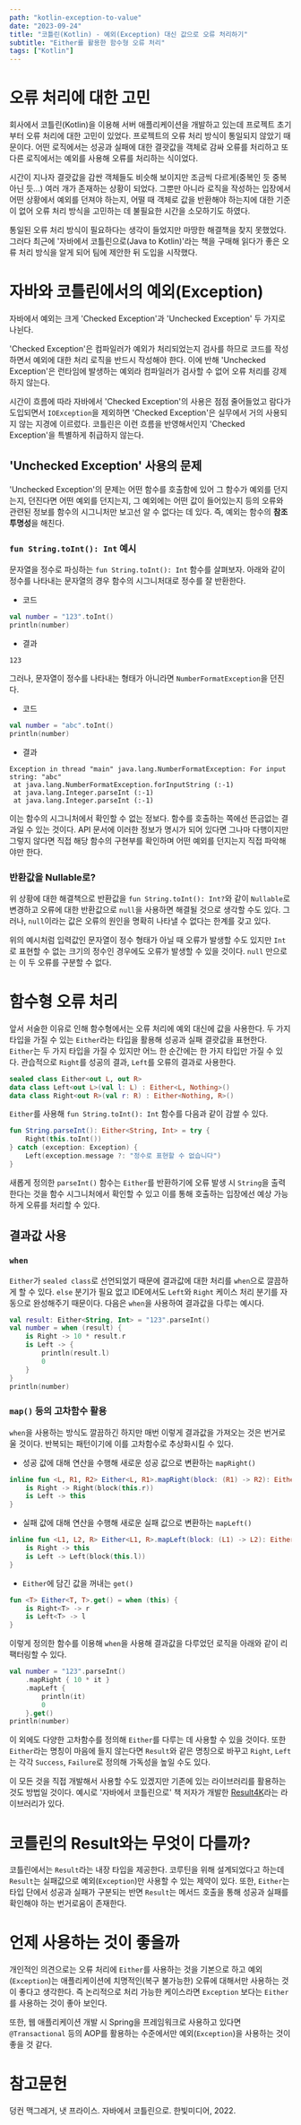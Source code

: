 ```yaml
---
path: "kotlin-exception-to-value"
date: "2023-09-24"
title: "코틀린(Kotlin) - 예외(Exception) 대신 값으로 오류 처리하기"
subtitle: "Either를 활용한 함수형 오류 처리"
tags: ["Kotlin"]
---
```


# 오류 처리에 대한 고민

회사에서 코틀린(Kotlin)을 이용해 서버 애플리케이션을 개발하고 있는데 프로젝트 초기부터 오류 처리에 대한 고민이 있었다. 프로젝트의 오류 처리 방식이 통일되지 않았기 때문이다. 어떤 로직에서는 성공과 실패에 대한 결괏값을 객체로 감싸 오류를 처리하고 또 다른 로직에서는 예외를 사용해 오류를 처리하는 식이었다.

시간이 지나자 결괏값을 감싼 객체들도 비슷해 보이지만 조금씩 다르게(중복인 듯 중복 아닌 듯...) 여러 개가 존재하는 상황이 되었다. 그뿐만 아니라 로직을 작성하는 입장에서 어떤 상황에서 예외를 던져야 하는지, 어떨 때 객체로 값을 반환해야 하는지에 대한 기준이 없어 오류 처리 방식을 고민하는 데 불필요한 시간을 소모하기도 하였다.

통일된 오류 처리 방식이 필요하다는 생각이 들었지만 마땅한 해결책을 찾지 못했었다. 그러다 최근에 '자바에서 코틀린으로(Java to Kotlin)'라는 책을 구매해 읽다가 좋은 오류 처리 방식을 알게 되어 팀에 제안한 뒤 도입을 시작했다.

# 자바와 코틀린에서의 예외(Exception)

자바에서 예외는 크게 'Checked Exception'과 'Unchecked Exception' 두 가지로 나뉜다.

'Checked Exception'은 컴파일러가 예외가 처리되었는지 검사를 하므로 코드를 작성하면서 예외에 대한 처리 로직을 반드시 작성해야 한다. 이에 반해 'Unchecked Exception'은 런타임에 발생하는 예외라 컴파일러가 검사할 수 없어 오류 처리를 강제하지 않는다.

시간이 흐름에 따라 자바에서 'Checked Exception'의 사용은 점점 줄어들었고 람다가 도입되면서 `IOException`을 제외하면 'Checked Exception'은 실무에서 거의 사용되지 않는 지경에 이르렀다. 코틀린은 이런 흐름을 반영해서인지 'Checked Exception'을 특별하게 취급하지 않는다.

## 'Unchecked Exception' 사용의 문제

'Unchecked Exception'의 문제는 어떤 함수를 호출함에 있어 그 함수가 예외를 던지는지, 던진다면 어떤 예외를 던지는지, 그 예외에는 어떤 값이 들어있는지 등의 오류와 관련된 정보를 함수의 시그니처만 보고선 알 수 없다는 데 있다. 즉, 예외는 함수의 **참조 투명성**을 해친다.

### `fun String.toInt(): Int` 예시

문자열을 정수로 파싱하는 `fun String.toInt(): Int` 함수를 살펴보자. 아래와 같이 정수를 나타내는 문자열의 경우 함수의 시그니처대로 정수를 잘 반환한다.

- 코드

```kotlin
val number = "123".toInt()
println(number)
```

- 결과

```shell
123
```

그러나, 문자열이 정수를 나타내는 형태가 아니라면 `NumberFormatException`을 던진다.

- 코드

```kotlin
val number = "abc".toInt()
println(number)
```

- 결과

```shell
Exception in thread "main" java.lang.NumberFormatException: For input string: "abc"
 at java.lang.NumberFormatException.forInputString (:-1) 
 at java.lang.Integer.parseInt (:-1) 
 at java.lang.Integer.parseInt (:-1) 
```

이는 함수의 시그니처에서 확인할 수 없는 정보다. 함수를 호출하는 쪽에선 뜬금없는 결과일 수 있는 것이다. API 문서에 이러한 정보가 명시가 되어 있다면 그나마 다행이지만 그렇지 않다면 직접 해당 함수의 구현부를 확인하며 어떤 예외를 던지는지 직접 파악해야만 한다.

### 반환값을 Nullable로?

위 상황에 대한 해결책으로 반환값을 `fun String.toInt(): Int?`와 같이 `Nullable`로 변경하고 오류에 대한 반환값으로 `null`을 사용하면 해결될 것으로 생각할 수도 있다. 그러나, `null`이라는 값은 오류의 원인을 명확히 나타낼 수 없다는 한계를 갖고 있다.

위의 예시처럼 입력값인 문자열이 정수 형태가 아닐 때 오류가 발생할 수도 있지만 `Int`로 표현할 수 없는 크기의 정수인 경우에도 오류가 발생할 수 있을 것이다. `null` 만으로는 이 두 오류를 구분할 수 없다.

# 함수형 오류 처리

앞서 서술한 이유로 인해 함수형에서는 오류 처리에 예외 대신에 값을 사용한다. 두 가지 타입을 가질 수 있는 `Either`라는 타입을 활용해 성공과 실패 결괏값을 표현한다. `Either`는 두 가지 타입을 가질 수 있지만 어느 한 순간에는 한 가지 타입만 가질 수 있다. 관습적으로 `Right`를 성공의 결과, `Left`를 오류의 결과로 사용한다.

```kotlin
sealed class Either<out L, out R>
data class Left<out L>(val l: L) : Either<L, Nothing>()
data class Right<out R>(val r: R) : Either<Nothing, R>()
```

`Either`를 사용해 `fun String.toInt(): Int` 함수를 다음과 같이 감쌀 수 있다.

```kotlin
fun String.parseInt(): Either<String, Int> = try {
    Right(this.toInt())
} catch (exception: Exception) {
    Left(exception.message ?: "정수로 표현할 수 없습니다")
}
```

새롭게 정의한 `parseInt()` 함수는 `Either`를 반환하기에 오류 발생 시 `String`을 출력한다는 것을 함수 시그니처에서 확인할 수 있고 이를 통해 호출하는 입장에선 예상 가능하게 오류를 처리할 수 있다.

## 결과값 사용

### `when`

`Either`가 `sealed class`로 선언되었기 때문에 결과값에 대한 처리를 `when`으로 깔끔하게 할 수 있다. `else` 분기가 필요 없고 IDE에서도 `Left`와 `Right` 케이스 처리 분기를 자동으로 완성해주기 때문이다. 다음은 `when`을 사용하여 결과값을 다루는 예시다.

```kotlin
val result: Either<String, Int> = "123".parseInt()
val number = when (result) {
    is Right -> 10 * result.r
    is Left -> {
        println(result.l)
        0
    }
}
println(number)
```

### `map()` 등의 고차함수 활용

`when`을 사용하는 방식도 깔끔하긴 하지만 매번 이렇게 결과값을 가져오는 것은 번거로울 것이다. 반복되는 패턴이기에 이를 고차함수로 추상화시킬 수 있다.

- 성공 값에 대해 연산을 수행해 새로운 성공 값으로 변환하는 `mapRight()`

```kotlin
inline fun <L, R1, R2> Either<L, R1>.mapRight(block: (R1) -> R2): Either<L, R2> = when (this) {
    is Right -> Right(block(this.r))
    is Left -> this
}
```

- 실패 값에 대해 연산을 수행해 새로운 실패 값으로 변환하는 `mapLeft()`

```kotlin
inline fun <L1, L2, R> Either<L1, R>.mapLeft(block: (L1) -> L2): Either<L2, R> = when (this) {
    is Right -> this
    is Left -> Left(block(this.l))
}
```

- `Either`에 담긴 값을 꺼내는 `get()`

```kotlin
fun <T> Either<T, T>.get() = when (this) {
    is Right<T> -> r
    is Left<T> -> l
}
```

이렇게 정의한 함수를 이용해 `when`을 사용해 결과값을 다루었던 로직을 아래와 같이 리팩터링할 수 있다.

```kotlin
val number = "123".parseInt()
    .mapRight { 10 * it }
    .mapLeft {
        println(it)
        0
    }.get()
println(number)
```

이 외에도 다양한 고차함수를 정의해 `Either`를 다루는 데 사용할 수 있을 것이다. 또한 `Either`라는 명칭이 마음에 들지 않는다면 `Result`와 같은 명칭으로 바꾸고 `Right`, `Left`는 각각 `Success`, `Failure`로 정의해 가독성을 높일 수도 있다.

이 모든 것을 직접 개발해서 사용할 수도 있겠지만 기존에 있는 라이브러리를 활용하는 것도 방법일 것이다. 예시로 '자바에서 코틀린으로' 책 저자가 개발한 [Result4K](https://github.com/fork-handles/forkhandles/tree/trunk/result4k#result4k)라는 라이브러리가 있다. 

# 코틀린의 Result와는 무엇이 다를까?

코틀린에서는 `Result`라는 내장 타입을 제공한다. 코루틴을 위해 설계되었다고 하는데 `Result`는 실패값으로 예외(`Exception`)만 사용할 수 있는 제약이 있다. 또한, `Either`는 타입 단에서 성공과 실패가 구분되는 반면 `Result`는 메서드 호출을 통해 성공과 실패를 확인해야 하는 번거로움이 존재한다.

# 언제 사용하는 것이 좋을까

개인적인 의견으로는 오류 처리에 `Either`를 사용하는 것을 기본으로 하고 예외(`Exception`)는 애플리케이션에 치명적인(복구 불가능한) 오류에 대해서만 사용하는 것이 좋다고 생각한다. 즉 논리적으로 처리 가능한 케이스라면 `Exception` 보다는 `Either`를 사용하는 것이 좋아 보인다.

또한, 웹 애플리케이션 개발 시 Spring을 프레임워크로 사용하고 있다면 `@Transactional` 등의 AOP를 활용하는 수준에서만 예외(`Exception`)을 사용하는 것이 좋을 것 같다.

# 참고문헌

덩컨 맥그레거, 냇 프라이스. 자바에서 코틀린으로. 한빛미디어, 2022.
